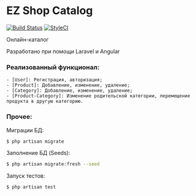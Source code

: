# EZ Shop Catalog

[![Build Status](https://travis-ci.com/kerne1hub/ezshop.svg?branch=master)](https://travis-ci.com/kerne1hub/ezshop)
[![StyleCI](https://github.styleci.io/repos/261363186/shield?branch=master)](https://github.styleci.io/repos/261363186)

Онлайн-каталог

Разработано при помощи Laravel и Angular

### Реализованный функционал:
    - [User]: Регистрация, авторизация;
    - [Product]: Добавление, изменение, удаление;
    - [Category]: Добавление, изменение, удаление;
    - [Product-Category]: Изменение родительской категории, перемещение продукта в другую категорию.
    
### Прочее:

Миграции БД: 
```sh
$ php artisan migrate
```

Заполнение БД (Seeds):
```sh
$ php artisan migrate:fresh --seed
```

Запуск тестов:
```sh
$ php artisan test
```